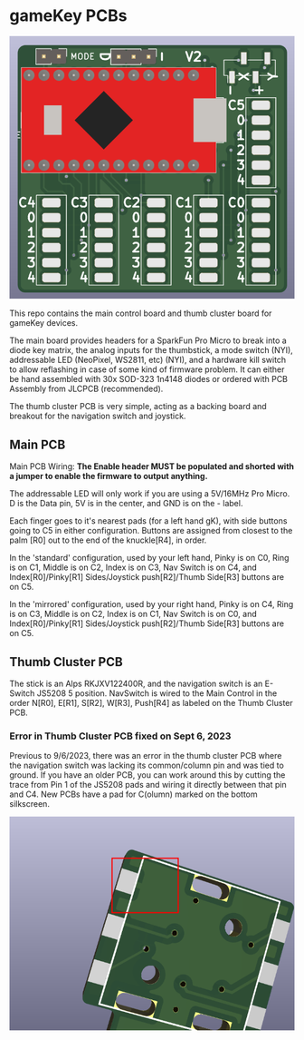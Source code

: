 # gameKey PCBs #
![gameKey PCBs](/docs/MainControlPCB.png)

This repo contains the main control board and thumb cluster board for gameKey devices.

The main board provides headers for a SparkFun Pro Micro to break into a diode key matrix, the analog inputs for the thumbstick, a mode switch (NYI), addressable LED (NeoPixel, WS2811, etc) (NYI), and a hardware kill switch to allow reflashing in case of some kind of firmware problem. It can either be hand assembled with 30x SOD-323 1n4148 diodes or ordered with PCB Assembly from JLCPCB (recommended).

The thumb cluster PCB is very simple, acting as a backing board and breakout for the navigation switch and joystick.

## Main PCB ###

Main PCB Wiring: **The Enable header MUST be populated and shorted with a jumper to enable the firmware to output anything.**

The addressable LED will only work if you are using a 5V/16MHz Pro Micro. D is the Data pin, 5V is in the center, and GND is on the - label.

Each finger goes to it's nearest pads (for a left hand gK), with side buttons going to C5 in either configuration. Buttons are assigned from closest to the palm [R0] out to the end of the knuckle[R4], in order.

In the 'standard' configuration, used by your left hand, Pinky is on C0, Ring is on C1, Middle is on C2, Index is on C3, Nav Switch is on C4, and Index[R0]/Pinky[R1] Sides/Joystick push[R2]/Thumb Side[R3] buttons are on C5.

In the 'mirrored' configuration, used by your right hand, Pinky is on C4, Ring is on C3, Middle is on C2, Index is on C1, Nav Switch is on C0, and Index[R0]/Pinky[R1] Sides/Joystick push[R2]/Thumb Side[R3] buttons are on C5.

## Thumb Cluster PCB ##
The stick is an Alps RKJXV122400R, and the navigation switch is an E-Switch JS5208 5 position. NavSwitch is wired to the Main Control in the order N[R0], E[R1], S[R2], W[R3], Push[R4] as labeled on the Thumb Cluster PCB.

### Error in Thumb Cluster PCB fixed on Sept 6, 2023 ##
Previous to 9/6/2023, there was an error in the thumb cluster PCB where the navigation switch was lacking its common/column pin and was tied to ground. If you have an older PCB, you can work around this by cutting the trace from Pin 1 of the JS5208 pads and wiring it directly between that pin and C4. New PCBs have a pad for C(olumn) marked on the bottom silkscreen.

![gameKey PCBs](/docs/PCBError.png)
